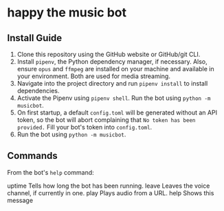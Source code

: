 # happy the music bot

## Install Guide

1. Clone this repository using the GitHub website or GitHub/git CLI.
2. Install `pipenv`, the Python dependency manager, if necessary. Also, ensure `opus` and `ffmpeg` are installed on your machine and available in your environment. Both are used for media streaming.
3. Navigate into the project directory and run `pipenv install` to install dependencies.
4. Activate the Pipenv using `pipenv shell`. Run the bot using `python -m musicbot`.
5. On first startup, a default `config.toml` will be generated without an API token, so the bot will abort complaining that `No token has been provided.` Fill your bot's token into `config.toml`.
6. Run the bot using `python -m musicbot`.

## Commands

From the bot's `help` command:

  uptime    Tells how long the bot has been running.
  leave     Leaves the voice channel, if currently in one.
  play      Plays audio from a URL.
  help      Shows this message
  